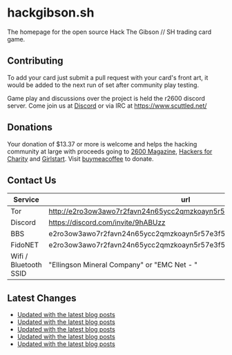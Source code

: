 # hackgibson.sh
The homepage for the open source Hack The Gibson // SH trading card game.


## Contributing

To add your card just submit a pull request with your card's front art, it would be added to the next run of set after community play testing.

Game play and discussions over the project is held the r2600 discord server. Come join us at [Discord](https://discord.com/invite/9hABUzz) or via IRC at https://www.scuttled.net/


## Donations

Your donation of $13.37 or more is welcome and helps the hacking community at large with proceeds going to [2600 Magazine](https://2600.com/), [Hackers for Charity](https://hackersforcharity.org) and [Girlstart](https://girlstart.org).  Visit [buymeacoffee](https://www.buymeacoffee.com/hackgibson.sh) to donate.


## Contact Us

Service | url
-|-
Tor | http://e2ro3ow3awo7r2favn24n65ycc2qmzkoayn5r57e3f56nvjwdcgg32ad.onion
Discord | https://discord.com/invite/9hABUzz
BBS | e2ro3ow3awo7r2favn24n65ycc2qmzkoayn5r57e3f56nvjwdcgg32ad.onion:23
FidoNET | e2ro3ow3awo7r2favn24n65ycc2qmzkoayn5r57e3f56nvjwdcgg32ad.onion:24554
Wifi / Bluetooth SSID | "Ellingson Mineral Company" or "EMC Net - <fidonet address>"

## Latest Changes
<!-- BLOG-POST-LIST:START -->
- [Updated with the latest blog posts](https://github.com/DFW2600/hackgibson.sh/commit/d9bc88c4db0501f1810ef38beb742b5a8c4b8e83)
- [Updated with the latest blog posts](https://github.com/DFW2600/hackgibson.sh/commit/d29530927857af69f42f92e9639484b8ffb62f4d)
- [Updated with the latest blog posts](https://github.com/DFW2600/hackgibson.sh/commit/85af23817c6c8b6685cea69a7eabed7d6b5ac82f)
- [Updated with the latest blog posts](https://github.com/DFW2600/hackgibson.sh/commit/7ea2dd38128d8537efed2d53d14a937c5c97f054)
- [Updated with the latest blog posts](https://github.com/DFW2600/hackgibson.sh/commit/d6a1e4803c358e482fb683936db7fbbb1f7e1498)
<!-- BLOG-POST-LIST:END -->
